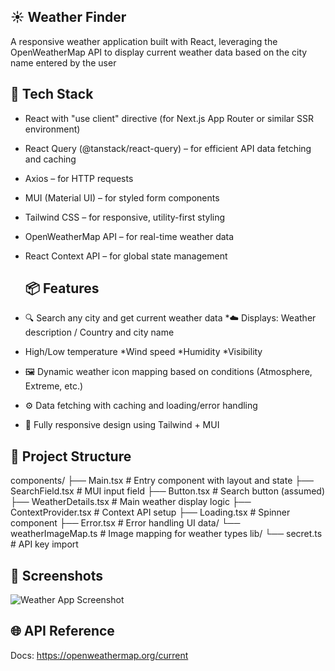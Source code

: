 ## ☀️ Weather Finder
A responsive weather application built with React, leveraging the OpenWeatherMap API to display current weather data based on the city name entered by the user

## 🔧 Tech Stack
* React with "use client" directive (for Next.js App Router or similar SSR environment)
* React Query (@tanstack/react-query) – for efficient API data fetching and caching
* Axios – for HTTP requests
* MUI (Material UI) – for styled form components
* Tailwind CSS – for responsive, utility-first styling
* OpenWeatherMap API – for real-time weather data
* React Context API – for global state management

  
  ## 📦 Features
* 🔍 Search any city and get current weather data
*☁️ Displays: Weather description / Country and city name
* High/Low temperature
*Wind speed
*Humidity
*Visibility
* 🖼 Dynamic weather icon mapping based on conditions (Atmosphere, Extreme, etc.)
* ⚙️ Data fetching with caching and loading/error handling
* 📱 Fully responsive design using Tailwind + MUI


## 🧩 Project Structure 
components/
├── Main.tsx            # Entry component with layout and state
├── SearchField.tsx     # MUI input field
├── Button.tsx          # Search button (assumed)
├── WeatherDetails.tsx  # Main weather display logic
├── ContextProvider.tsx # Context API setup
├── Loading.tsx         # Spinner component
├── Error.tsx           # Error handling UI
data/
└── weatherImageMap.ts  # Image mapping for weather types
lib/
└── secret.ts           # API key import


## 📸 Screenshots
![Weather App Screenshot](./public/weather-preview.png)

## 🌐 API Reference
Docs: https://openweathermap.org/current

